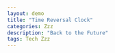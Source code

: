 ```yaml
---
layout: demo
title: "Time Reversal Clock"
categories: Zzz
description: "Back to the Future"
tags: Tech Zzz
---
```

<script>
function SetSize() {
    $('#demo').height('' + 720 + 'px');
    $('#demo').width('' + 1280 + 'px');
}

$(document).ready(function() {
  SetSize();
});
</script>
<script src="{{ site.url }}/code/clock/matter.js"></script>
<script src="{{ site.url }}/code/clock/lodash.min.js"></script>
<script src="{{ site.url }}/code/clock/leds.js"></script>
<script src="{{ site.url }}/code/clock/demo.js"></script>
